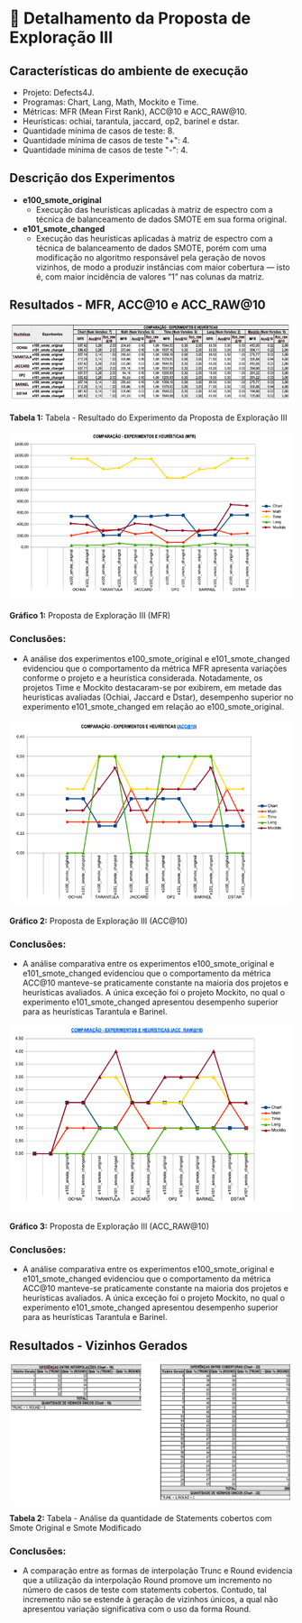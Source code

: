 # 🔬 Detalhamento da Proposta de Exploração III

## Características do ambiente de execução
- Projeto: Defects4J.
- Programas: Chart, Lang, Math, Mockito e Time.
- Métricas: MFR (Mean First Rank), ACC@10 e ACC_RAW@10.
- Heurísticas: ochiai, tarantula, jaccard, op2, barinel e dstar.
- Quantidade mínima de casos de teste: 8.
- Quantidade mínima de casos de teste "+": 4.
- Quantidade mínima de casos de teste "-": 4.

## Descrição dos Experimentos
- **e100_smote_original**
  - Execução das heurísticas aplicadas à matriz de espectro com a técnica de balanceamento de dados SMOTE em sua forma original.
- **e101_smote_changed**
  - Execução das heurísticas aplicadas à matriz de espectro com a técnica de balanceamento de dados SMOTE, porém com uma modificação no algoritmo responsável pela geração de novos vizinhos, de modo a produzir instâncias com maior cobertura — isto é, com maior incidência de valores “1” nas colunas da matriz.

## Resultados - MFR, ACC@10 e ACC_RAW@10

![Tabela - Resultado do Experimento da Proposta de Exploração III](img/Tab_1_Proposta_Exploracao_III.png "Tabela - Resultado do Experimento da Proposta de Exploração III")

**Tabela 1:** Tabela - Resultado do Experimento da Proposta de Exploração III

![Gráfico - Proposta de Exploração III (MFR)](img/Graf_1_Proposta_Exploracao_III.png "Gráfico - Proposta de Exploração III (MFR)")

**Gráfico 1:** Proposta de Exploração III (MFR)

### Conclusões:  
  - A análise dos experimentos e100_smote_original e e101_smote_changed evidenciou que o comportamento da métrica MFR apresenta variações conforme o projeto e a heurística considerada. Notadamente, os projetos Time e Mockito destacaram-se por exibirem, em metade das heurísticas avaliadas (Ochiai, Jaccard e Dstar), desempenho superior no experimento e101_smote_changed em relação ao e100_smote_original.


![Gráfico - Proposta de Exploração III (ACC@10)](img/Graf_2_Proposta_Exploracao_III.png "Gráfico - Proposta de Exploração III (ACC@10)")

**Gráfico 2:** Proposta de Exploração III (ACC@10)

### Conclusões:  
  - A análise comparativa entre os experimentos e100_smote_original e e101_smote_changed evidenciou que o comportamento da métrica ACC@10 manteve-se praticamente constante na maioria dos projetos e heurísticas avaliados. A única exceção foi o projeto Mockito, no qual o experimento e101_smote_changed apresentou desempenho superior para as heurísticas Tarantula e Barinel.

![Gráfico - Proposta de Exploração III (ACC_RAW@10)](img/Graf_3_Proposta_Exploracao__III.png "Gráfico - Proposta de Exploração III (ACC_RAW@10)")

**Gráfico 3:** Proposta de Exploração III (ACC_RAW@10)

### Conclusões:
  - A análise comparativa entre os experimentos e100_smote_original e e101_smote_changed evidenciou que o comportamento da métrica ACC@10 manteve-se praticamente constante na maioria dos projetos e heurísticas avaliados. A única exceção foi o projeto Mockito, no qual o experimento e101_smote_changed apresentou desempenho superior para as heurísticas Tarantula e Barinel.

## Resultados - Vizinhos Gerados

![Tabela - Resultado do Experimento da Proposta de Exploração III](img/Tab_2_Proposta_Exploracao__III.png "Tabela - Resultado do Experimento da Proposta de Exploração III")

**Tabela 2:** Tabela - Análise da quantidade de Statements cobertos com Smote Original e Smote Modificado

### Conclusões:
  - A comparação entre as formas de interpolação Trunc e Round evidencia que a utilização da interpolação Round promove um incremento no número de casos de teste com statements cobertos. Contudo, tal incremento não se estende à geração de vizinhos únicos, a qual não apresentou variação significativa com o uso da forma Round.
